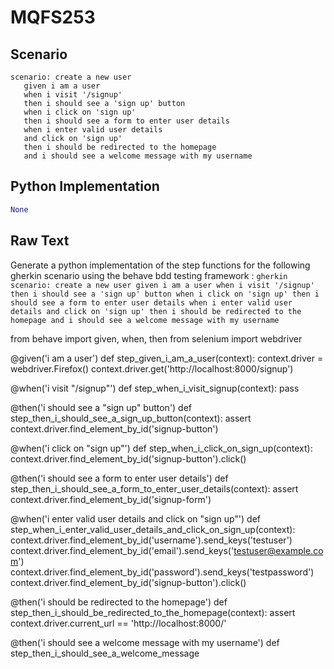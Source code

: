 # MQFS253
## Scenario
```gherkin
scenario: create a new user 
   given i am a user 
   when i visit '/signup' 
   then i should see a 'sign up' button 
   when i click on 'sign up' 
   then i should see a form to enter user details 
   when i enter valid user details 
   and click on 'sign up' 
   then i should be redirected to the homepage 
   and i should see a welcome message with my username
```


## Python Implementation
```python
None
```


## Raw Text
Generate a python implementation of the step functions for the following gherkin scenario using the behave bdd testing framework : ```gherkin scenario: create a new user given i am a user when i visit '/signup' then i should see a 'sign up' button when i click on 'sign up' then i should see a form to enter user details when i enter valid user details and click on 'sign up' then i should be redirected to the homepage and i should see a welcome message with my username ```



from behave import given, when, then
from selenium import webdriver

@given('i am a user')
def step_given_i_am_a_user(context):
    context.driver = webdriver.Firefox()
    context.driver.get('http://localhost:8000/signup')

@when('i visit "/signup"')
def step_when_i_visit_signup(context):
    pass

@then('i should see a "sign up" button')
def step_then_i_should_see_a_sign_up_button(context):
    assert context.driver.find_element_by_id('signup-button')

@when('i click on "sign up"')
def step_when_i_click_on_sign_up(context):
    context.driver.find_element_by_id('signup-button').click()

@then('i should see a form to enter user details')
def step_then_i_should_see_a_form_to_enter_user_details(context):
    assert context.driver.find_element_by_id('signup-form')

@when('i enter valid user details and click on "sign up"')
def step_when_i_enter_valid_user_details_and_click_on_sign_up(context):
    context.driver.find_element_by_id('username').send_keys('testuser')
    context.driver.find_element_by_id('email').send_keys('testuser@example.com')
    context.driver.find_element_by_id('password').send_keys('testpassword')
    context.driver.find_element_by_id('signup-button').click()

@then('i should be redirected to the homepage')
def step_then_i_should_be_redirected_to_the_homepage(context):
    assert context.driver.current_url == 'http://localhost:8000/'

@then('i should see a welcome message with my username')
def step_then_i_should_see_a_welcome_message
